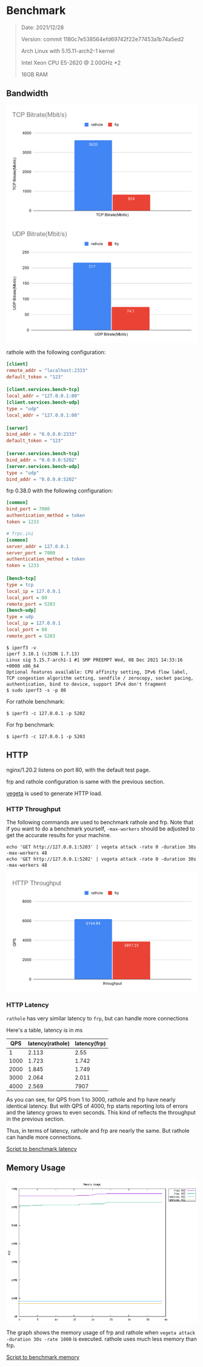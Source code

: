 # Benchmark

> Date: 2021/12/28
>
> Version: commit 1180c7e538564efd69742f22e77453a1b74a5ed2
> 
> Arch Linux with 5.15.11-arch2-1 kernel
>
> Intel Xeon CPU E5-2620 @ 2.00GHz *2
>
> 16GB RAM

## Bandwidth

![tcp_bitrate](./img/tcp_bitrate.svg)
![udp_bitrate](./img/udp_bitrate.svg)

rathole with the following configuration:
```toml
[client]
remote_addr = "localhost:2333"
default_token = "123"

[client.services.bench-tcp]
local_addr = "127.0.0.1:80"
[client.services.bench-udp]
type = "udp"
local_addr = "127.0.0.1:80"

[server]
bind_addr = "0.0.0.0:2333"
default_token = "123"

[server.services.bench-tcp]
bind_addr = "0.0.0.0:5202"
[server.services.bench-udp]
type = "udp"
bind_addr = "0.0.0.0:5202"
```

frp 0.38.0 with the following configuration:
```ini
[common]
bind_port = 7000
authentication_method = token
token = 1233
```
```ini
# frpc.ini
[common]
server_addr = 127.0.0.1
server_port = 7000
authentication_method = token
token = 1233

[bench-tcp]
type = tcp
local_ip = 127.0.0.1
local_port = 80
remote_port = 5203
[bench-udp]
type = udp
local_ip = 127.0.0.1
local_port = 80
remote_port = 5203
```

```
$ iperf3 -v
iperf 3.10.1 (cJSON 1.7.13)
Linux sig 5.15.7-arch1-1 #1 SMP PREEMPT Wed, 08 Dec 2021 14:33:16 +0000 x86_64
Optional features available: CPU affinity setting, IPv6 flow label, TCP congestion algorithm setting, sendfile / zerocopy, socket pacing, authentication, bind to device, support IPv4 don't fragment
$ sudo iperf3 -s -p 80
```

For rathole benchmark:
```
$ iperf3 -c 127.0.0.1 -p 5202
```

For frp benchmark:
```
$ iperf3 -c 127.0.0.1 -p 5203
```

## HTTP

nginx/1.20.2 listens on port 80, with the default test page.

frp and rathole configuration is same with the previous section.

[vegeta](https://github.com/tsenart/vegeta) is used to generate HTTP load.

### HTTP Throughput

The following commands are used to benchmark rathole and frp. Note that if you want to do a benchmark yourself, `-max-workers` should be adjusted to get the accurate results for your machine.

```
echo 'GET http://127.0.0.1:5203' | vegeta attack -rate 0 -duration 30s -max-workers 48
echo 'GET http://127.0.0.1:5202' | vegeta attack -rate 0 -duration 30s -max-workers 48
```

![http_throughput](./img/http_throughput.svg)

### HTTP Latency

`rathole` has very similar latency to `frp`, but can handle more connections

Here's a table, latency is in ms

|QPS|latency(rathole)|latency(frp)|
|--|--|---|
|1|2.113|2.55|
|1000|1.723|1.742|
|2000|1.845|1.749|
|3000|2.064|2.011|
|4000|2.569|7907|

As you can see, for QPS from 1 to 3000, rathole and frp have nearly identical latency.
But with QPS of 4000, frp starts reporting lots of errors and the latency grows to even seconds. This kind of reflects the throughput in the previous section.

Thus, in terms of latency, rathole and frp are nearly the same. But rathole can handle more connections.

[Script to benchmark latency](../benches/scripts/http/latency.sh)

## Memory Usage

![mem](./img/mem-graph.png)

The graph shows the memory usage of frp and rathole when `vegeta attack -duration 30s -rate 1000` is executed.
rathole uses much less memory than frp.

[Script to benchmark memory](../benches/scripts/mem/mem.sh)
